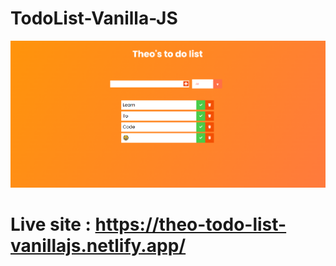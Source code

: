 # TodoList-Vanilla-JS

![Todo app](https://github.com/theodorbigu/TodoList-Vanilla-JS/blob/master/demo/demo.png?raw=true)
<br/>
# Live site : https://theo-todo-list-vanillajs.netlify.app/
